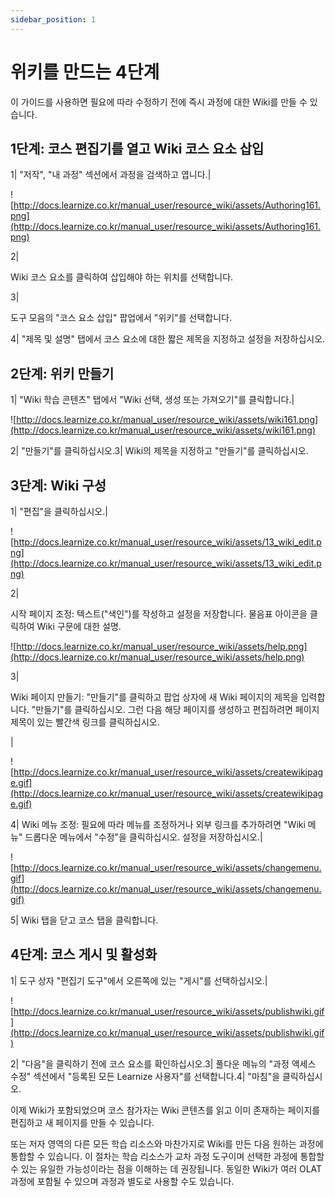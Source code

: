 ```yaml
---
sidebar_position: 1
---
```


# 위키를 만드는 4단계

이 가이드를 사용하면 필요에 따라 수정하기 전에 즉시 과정에 대한 Wiki를 만들 수 있습니다.

## 1단계: 코스 편집기를 열고 Wiki 코스 요소 삽입

1| "저작", "내 과정" 섹션에서 과정을 검색하고 엽니다.|

![http://docs.learnize.co.kr/manual_user/resource_wiki/assets/Authoring161.png](http://docs.learnize.co.kr/manual_user/resource_wiki/assets/Authoring161.png)

2|

Wiki 코스 요소를 클릭하여 삽입해야 하는 위치를 선택합니다.

3|

도구 모음의 "코스 요소 삽입" 팝업에서 "위키"를 선택합니다.

4| "제목 및 설명" 탭에서 코스 요소에 대한 짧은 제목을 지정하고 설정을 저장하십시오.

## 2단계: 위키 만들기

1| "Wiki 학습 콘텐츠" 탭에서 "Wiki 선택, 생성 또는 가져오기"를 클릭합니다.|

![http://docs.learnize.co.kr/manual_user/resource_wiki/assets/wiki161.png](http://docs.learnize.co.kr/manual_user/resource_wiki/assets/wiki161.png)

2| "만들기"를 클릭하십시오.3| Wiki의 제목을 지정하고 "만들기"를 클릭하십시오.

## 3단계: Wiki 구성

1| "편집"을 클릭하십시오.|

![http://docs.learnize.co.kr/manual_user/resource_wiki/assets/13_wiki_edit.png](http://docs.learnize.co.kr/manual_user/resource_wiki/assets/13_wiki_edit.png)

2|

시작 페이지 조정: 텍스트("색인")를 작성하고 설정을 저장합니다. 물음표 아이콘을 클릭하여 Wiki 구문에 대한 설명.

![http://docs.learnize.co.kr/manual_user/resource_wiki/assets/help.png](http://docs.learnize.co.kr/manual_user/resource_wiki/assets/help.png)

3|

Wiki 페이지 만들기: "만들기"를 클릭하고 팝업 상자에 새 Wiki 페이지의 제목을 입력합니다. "만들기"를 클릭하십시오. 그런 다음 해당 페이지를 생성하고 편집하려면 페이지 제목이 있는 빨간색 링크를 클릭하십시오.

|

![http://docs.learnize.co.kr/manual_user/resource_wiki/assets/createwikipage.gif](http://docs.learnize.co.kr/manual_user/resource_wiki/assets/createwikipage.gif)

4| Wiki 메뉴 조정: 필요에 따라 메뉴를 조정하거나 외부 링크를 추가하려면 "Wiki 메뉴" 드롭다운 메뉴에서 "수정"을 클릭하십시오. 설정을 저장하십시오.|

![http://docs.learnize.co.kr/manual_user/resource_wiki/assets/changemenu.gif](http://docs.learnize.co.kr/manual_user/resource_wiki/assets/changemenu.gif)

5| Wiki 탭을 닫고 코스 탭을 클릭합니다.

## 4단계: 코스 게시 및 활성화

1| 도구 상자 "편집기 도구"에서 오른쪽에 있는 "게시"를 선택하십시오.|

![http://docs.learnize.co.kr/manual_user/resource_wiki/assets/publishwiki.gif](http://docs.learnize.co.kr/manual_user/resource_wiki/assets/publishwiki.gif)

2| "다음"을 클릭하기 전에 코스 요소를 확인하십시오.3| 풀다운 메뉴의 "과정 액세스 수정" 섹션에서 "등록된 모든 Learnize 사용자"를 선택합니다.4| "마침"을 클릭하십시오.

이제 Wiki가 포함되었으며 코스 참가자는 Wiki 콘텐츠를 읽고 이미 존재하는 페이지를 편집하고 새 페이지를 만들 수 있습니다.

또는 저자 영역의 다른 모든 학습 리소스와 마찬가지로 Wiki를 만든 다음 원하는 과정에 통합할 수 있습니다. 이 절차는 학습 리소스가 교차 과정 도구이며 선택한 과정에 통합할 수 있는 유일한 가능성이라는 점을 이해하는 데 권장됩니다. 동일한 Wiki가 여러 OLAT 과정에 포함될 수 있으며 과정과 별도로 사용할 수도 있습니다.